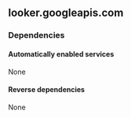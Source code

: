 ## looker.googleapis.com

### Dependencies

#### Automatically enabled services

None

#### Reverse dependencies

None
